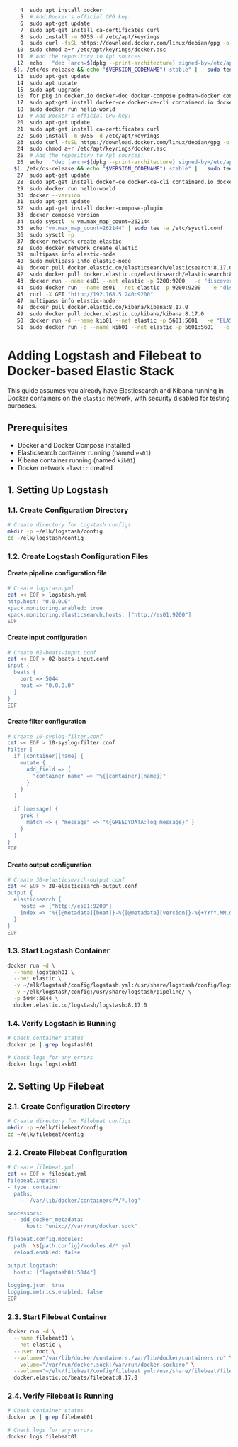 ```bash
    4  sudo apt install docker
    5  # Add Docker's official GPG key:
    6  sudo apt-get update
    7  sudo apt-get install ca-certificates curl
    8  sudo install -m 0755 -d /etc/apt/keyrings
    9  sudo curl -fsSL https://download.docker.com/linux/debian/gpg -o /etc/apt/keyrings/docker.asc
   10  sudo chmod a+r /etc/apt/keyrings/docker.asc
   11  # Add the repository to Apt sources:
   12  echo   "deb [arch=$(dpkg --print-architecture) signed-by=/etc/apt/keyrings/docker.asc] https://download.docker.com/linux/debian \
  $(. /etc/os-release && echo "$VERSION_CODENAME") stable" |   sudo tee /etc/apt/sources.list.d/docker.list > /dev/null
   13  sudo apt-get update
   14  sudo apt update
   15  sudo apt upgrade
   16  for pkg in docker.io docker-doc docker-compose podman-docker containerd runc; do sudo apt-get remove $pkg; done
   17  sudo apt-get install docker-ce docker-ce-cli containerd.io docker-buildx-plugin docker-compose-plugin
   18  sudo docker run hello-world
   19  # Add Docker's official GPG key:
   20  sudo apt-get update
   21  sudo apt-get install ca-certificates curl
   22  sudo install -m 0755 -d /etc/apt/keyrings
   23  sudo curl -fsSL https://download.docker.com/linux/debian/gpg -o /etc/apt/keyrings/docker.asc
   24  sudo chmod a+r /etc/apt/keyrings/docker.asc
   25  # Add the repository to Apt sources:
   26  echo   "deb [arch=$(dpkg --print-architecture) signed-by=/etc/apt/keyrings/docker.asc] https://download.docker.com/linux/debian \
  $(. /etc/os-release && echo "$VERSION_CODENAME") stable" |   sudo tee /etc/apt/sources.list.d/docker.list > /dev/null
   27  sudo apt-get update
   28  sudo apt-get install docker-ce docker-ce-cli containerd.io docker-buildx-plugin docker-compose-plugin
   29  sudo docker run hello-world
   30  docker --version
   31  sudo apt-get update
   32  sudo apt-get install docker-compose-plugin
   33  docker compose version
   34  sudo sysctl -w vm.max_map_count=262144
   35  echo "vm.max_map_count=262144" | sudo tee -a /etc/sysctl.conf
   36  sudo sysctl -p
   37  docker network create elastic
   38  sudo docker network create elastic
   39  multipass info elastic-node
   40  sudo multipass info elastic-node
   41  docker pull docker.elastic.co/elasticsearch/elasticsearch:8.17.0
   42  sudo docker pull docker.elastic.co/elasticsearch/elasticsearch:8.17.0
   43  docker run --name es01 --net elastic -p 9200:9200   -e "discovery.type=single-node"   -e "xpack.security.enabled=false"   -d docker.elastic.co/elasticsearch/elasticsearch:8.17.0
   44  sudo docker run --name es01 --net elastic -p 9200:9200   -e "discovery.type=single-node"   -e "xpack.security.enabled=false"   -d docker.elastic.co/elasticsearch/elasticsearch:8.17.0
   45  curl -X GET "http://192.168.5.240:9200"
   47  multipass info elastic-node
   48  docker pull docker.elastic.co/kibana/kibana:8.17.0
   49  sudo docker pull docker.elastic.co/kibana/kibana:8.17.0
   50  docker run -d --name kib01 --net elastic -p 5601:5601   -e "ELASTICSEARCH_HOSTS=http://es01:9200"   docker.elastic.co/kibana/kibana:8.17.0
   51  sudo docker run -d --name kib01 --net elastic -p 5601:5601   -e "ELASTICSEARCH_HOSTS=http://es01:9200"   docker.elastic.co/kibana/kibana:8.17.0

```
# Adding Logstash and Filebeat to Docker-based Elastic Stack

This guide assumes you already have Elasticsearch and Kibana running in Docker containers on the `elastic` network, with security disabled for testing purposes.

## Prerequisites
- Docker and Docker Compose installed
- Elasticsearch container running (named `es01`)
- Kibana container running (named `kib01`)
- Docker network `elastic` created

## 1. Setting Up Logstash

### 1.1. Create Configuration Directory
```bash
# Create directory for Logstash configs
mkdir -p ~/elk/logstash/config
cd ~/elk/logstash/config
```

### 1.2. Create Logstash Configuration Files

#### Create pipeline configuration file
```bash
# Create logstash.yml
cat << EOF > logstash.yml
http.host: "0.0.0.0"
xpack.monitoring.enabled: true
xpack.monitoring.elasticsearch.hosts: ["http://es01:9200"]
EOF
```

#### Create input configuration
```bash
# Create 02-beats-input.conf
cat << EOF > 02-beats-input.conf
input {
  beats {
    port => 5044
    host => "0.0.0.0"
  }
}
EOF
```

#### Create filter configuration
```bash
# Create 10-syslog-filter.conf
cat << EOF > 10-syslog-filter.conf
filter {
  if [container][name] {
    mutate {
      add_field => {
        "container_name" => "%{[container][name]}"
      }
    }
  }
  
  if [message] {
    grok {
      match => { "message" => "%{GREEDYDATA:log_message}" }
    }
  }
}
EOF
```

#### Create output configuration
```bash
# Create 30-elasticsearch-output.conf
cat << EOF > 30-elasticsearch-output.conf
output {
  elasticsearch {
    hosts => ["http://es01:9200"]
    index => "%{[@metadata][beat]}-%{[@metadata][version]}-%{+YYYY.MM.dd}"
  }
}
EOF
```

### 1.3. Start Logstash Container
```bash
docker run -d \
  --name logstash01 \
  --net elastic \
  -v ~/elk/logstash/config/logstash.yml:/usr/share/logstash/config/logstash.yml \
  -v ~/elk/logstash/config:/usr/share/logstash/pipeline/ \
  -p 5044:5044 \
  docker.elastic.co/logstash/logstash:8.17.0
```

### 1.4. Verify Logstash is Running
```bash
# Check container status
docker ps | grep logstash01

# Check logs for any errors
docker logs logstash01
```

## 2. Setting Up Filebeat

### 2.1. Create Configuration Directory
```bash
# Create directory for Filebeat configs
mkdir -p ~/elk/filebeat/config
cd ~/elk/filebeat/config
```

### 2.2. Create Filebeat Configuration
```bash
# Create filebeat.yml
cat << EOF > filebeat.yml
filebeat.inputs:
- type: container
  paths: 
    - '/var/lib/docker/containers/*/*.log'

processors:
  - add_docker_metadata:
      host: "unix:///var/run/docker.sock"

filebeat.config.modules:
  path: \${path.config}/modules.d/*.yml
  reload.enabled: false
  
output.logstash:
  hosts: ["logstash01:5044"]
  
logging.json: true
logging.metrics.enabled: false
EOF
```

### 2.3. Start Filebeat Container
```bash
docker run -d \
  --name filebeat01 \
  --net elastic \
  --user root \
  --volume="/var/lib/docker/containers:/var/lib/docker/containers:ro" \
  --volume="/var/run/docker.sock:/var/run/docker.sock:ro" \
  --volume="~/elk/filebeat/config/filebeat.yml:/usr/share/filebeat/filebeat.yml:ro" \
  docker.elastic.co/beats/filebeat:8.17.0
```

### 2.4. Verify Filebeat is Running
```bash
# Check container status
docker ps | grep filebeat01

# Check logs for any errors
docker logs filebeat01
```
